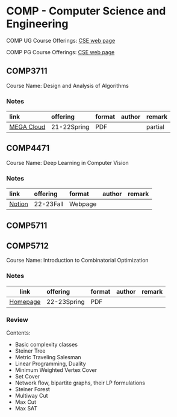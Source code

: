 # COMP -  Computer Science and Engineering

COMP UG Course Offerings: [CSE web page](https://cse.hkust.edu.hk/ug/courses/)

COMP PG Course Offerings: [CSE web page](https://cse.hkust.edu.hk/pg/courses/)

## COMP3711

Course Name: Design and Analysis of Algorithms

### Notes

| link                                                                 | offering    | format   | author   | remark   |
|:---------------------------------------------------------------------|:------------|:---------|:---------|:---------|
| [MEGA Cloud](https://mega.nz/folder/kFBEXSzR#WvMhSagFIPWpOy8YbBDGpQ) | 21-22Spring | PDF      |          | partial  |

## COMP4471

Course Name: Deep Learning in Computer Vision

### Notes

| link                                                                                                               | offering   | format   | author   | remark   |
|:-------------------------------------------------------------------------------------------------------------------|:-----------|:---------|:---------|:---------|
| [Notion](https://www.notion.so/zory233/COMP4471-Deep-Learning-in-Computer-Vision-594bafa8b4c64ddb9982129dcfbd1ebc) | 22-23Fall  | Webpage  |          |          |

## COMP5711

## COMP5712

Course Name: Introduction to Combinatorial Optimization

### Notes

| link | offering | format | author | remark |
| :-: | :- | :- | :- | :- |
| [Homepage](http://ywangmy.student.ust.hk/notes/comp5712.pdf) | 22-23Spring | PDF |  |  |

### Review

Contents:

- Basic complexity classes
- Steiner Tree
- Metric Traveling Salesman
- Linear Programming, Duality
- Minimum Weighted Vertex Cover
- Set Cover
- Network flow, bipartite graphs, their LP formulations
- Steiner Forest
- Multiway Cut
- Max Cut
- Max SAT
